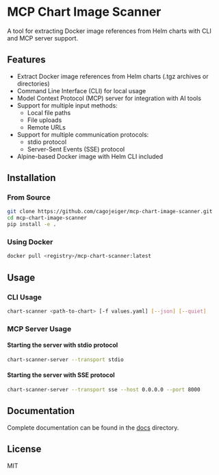 # MCP Chart Image Scanner

A tool for extracting Docker image references from Helm charts with CLI and MCP server support.

## Features

- Extract Docker image references from Helm charts (.tgz archives or directories)
- Command Line Interface (CLI) for local usage
- Model Context Protocol (MCP) server for integration with AI tools
- Support for multiple input methods:
  - Local file paths
  - File uploads
  - Remote URLs
- Support for multiple communication protocols:
  - stdio protocol
  - Server-Sent Events (SSE) protocol
- Alpine-based Docker image with Helm CLI included

## Installation

### From Source

```bash
git clone https://github.com/cagojeiger/mcp-chart-image-scanner.git
cd mcp-chart-image-scanner
pip install -e .
```

### Using Docker

```bash
docker pull <registry>/mcp-chart-scanner:latest
```

## Usage

### CLI Usage

```bash
chart-scanner <path-to-chart> [-f values.yaml] [--json] [--quiet]
```

### MCP Server Usage

#### Starting the server with stdio protocol

```bash
chart-scanner-server --transport stdio
```

#### Starting the server with SSE protocol

```bash
chart-scanner-server --transport sse --host 0.0.0.0 --port 8000
```

## Documentation

Complete documentation can be found in the [docs](./docs) directory.

## License

MIT
